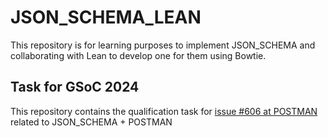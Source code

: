 # JSON_SCHEMA_LEAN
This repository is for learning purposes to implement JSON_SCHEMA and collaborating with Lean to develop one for them using Bowtie.

## Task for GSoC 2024
This repository contains the qualification task for [issue #606 at POSTMAN](https://github.com/json-schema-org/community/issues/606#issue-2110472757) related to JSON_SCHEMA + POSTMAN


